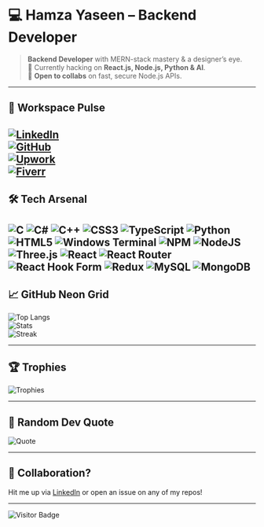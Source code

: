 # 💻 Hamza Yaseen – Backend Developer

> **Backend Developer** with MERN-stack mastery & a designer’s eye.  
> 🔭 Currently hacking on **React.js, Node.js, Python & AI**.  
> 🤝 **Open to collabs** on fast, secure Node.js APIs.

---

## 🔗 Workspace Pulse  
[![LinkedIn](https://img.shields.io/badge/LinkedIn-0077B5?style=for-the-badge&logo=linkedin&logoColor=white)](https://www.linkedin.com/in/hamza-yaseen-232154191/)  
[![GitHub](https://img.shields.io/badge/GitHub-000000?style=for-the-badge&logo=github&logoColor=white)](https://github.com/hamzayaseennn)  
[![Upwork](https://img.shields.io/badge/Upwork-6FDA44?style=for-the-badge&logo=upwork&logoColor=white)](https://www.upwork.com/freelancers/~01e083c8310a59ac49)  
[![Fiverr](https://img.shields.io/badge/Fiverr-1DBF73?style=for-the-badge&logo=fiverr&logoColor=white)](https://www.fiverr.com/hsy107?public_mode=true)
---

## 🛠️ Tech Arsenal
![C](https://img.shields.io/badge/c-%2300599C.svg?style=for-the-badge&logo=c&logoColor=white)
![C#](https://img.shields.io/badge/c%23-%23239120.svg?style=for-the-badge&logo=csharp&logoColor=white)
![C++](https://img.shields.io/badge/c++-%2300599C.svg?style=for-the-badge&logo=c%2B%2B&logoColor=white)
![CSS3](https://img.shields.io/badge/css3-%231572B6.svg?style=for-the-badge&logo=css3&logoColor=white)
![TypeScript](https://img.shields.io/badge/typescript-%23007ACC.svg?style=for-the-badge&logo=typescript&logoColor=white)
![Python](https://img.shields.io/badge/python-3670A0?style=for-the-badge&logo=python&logoColor=ffdd54)
![HTML5](https://img.shields.io/badge/html5-%23E34F26.svg?style=for-the-badge&logo=html5&logoColor=white)
![Windows Terminal](https://img.shields.io/badge/Windows%20Terminal-%234D4D4D.svg?style=for-the-badge&logo=windows-terminal&logoColor=white)
![NPM](https://img.shields.io/badge/NPM-%23CB3837.svg?style=for-the-badge&logo=npm&logoColor=white)
![NodeJS](https://img.shields.io/badge/node.js-6DA55F?style=for-the-badge&logo=node.js&logoColor=white)
![Three.js](https://img.shields.io/badge/threejs-black?style=for-the-badge&logo=three.js&logoColor=white)
![React](https://img.shields.io/badge/react-%2320232a.svg?style=for-the-badge&logo=react&logoColor=%2361DAFB)
![React Router](https://img.shields.io/badge/React_Router-CA4245?style=for-the-badge&logo=react-router&logoColor=white)
![React Hook Form](https://img.shields.io/badge/React%20Hook%20Form-%23EC5990.svg?style=for-the-badge&logo=reacthookform&logoColor=white)
![Redux](https://img.shields.io/badge/redux-%23593d88.svg?style=for-the-badge&logo=redux&logoColor=white)
![MySQL](https://img.shields.io/badge/mysql-4479A1.svg?style=for-the-badge&logo=mysql&logoColor=white)
![MongoDB](https://img.shields.io/badge/MongoDB-%234ea94b.svg?style=for-the-badge&logo=mongodb&logoColor=white)
---

## 📈 GitHub Neon Grid
![Top Langs](https://github-readme-stats.vercel.app/api/top-langs/?username=hamzayaseennn&theme=radical&hide_border=true&layout=compact)  
![Stats](https://github-readme-stats.vercel.app/api?username=hamzayaseennn&theme=radical&hide_border=true&include_all_commits=true&count_private=true)  
![Streak](https://github-readme-streak-stats.herokuapp.com/?user=hamzayaseennn&theme=radical&hide_border=true)

---

## 🏆 Trophies
![Trophies](https://github-profile-trophy.vercel.app/?username=hamzayaseennn&theme=radical&no-frame=true&no-bg=false&margin-w=4)

---

## 📜 Random Dev Quote
![Quote](https://quotes-github-readme.vercel.app/api?type=horizontal&theme=radical)

---

## 🧩 Collaboration?
Hit me up via [LinkedIn](https://www.linkedin.com/in/hamza-yaseen-232154191/) or open an issue on any of my repos!

---

<!-- Visitor counter -->
![Visitor Badge](https://visitor-badge.laobi.icu/badge?page_id=hamzayaseennn.hamzayaseennn)

